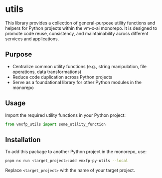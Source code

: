 # utils

This library provides a collection of general-purpose utility functions and helpers for Python projects within the vm-x-ai monorepo. It is designed to promote code reuse, consistency, and maintainability across different services and applications.

## Purpose

- Centralize common utility functions (e.g., string manipulation, file operations, data transformations)
- Reduce code duplication across Python projects
- Serve as a foundational library for other Python modules in the monorepo

## Usage

Import the required utility functions in your Python project:

```python
from vmxfp_utils import some_utility_function
```

## Installation

To add this package to another Python project in the monorepo, use:

```bash
pnpm nx run <target_project>:add vmxfp-py-utils --local
```

Replace `<target_project>` with the name of your target project.
